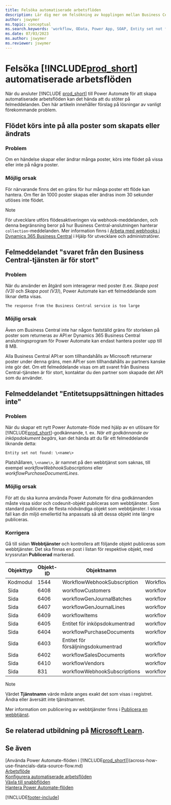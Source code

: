 ```yaml
---
title: Felsöka automatiserade arbetsflöden
description: Lär dig mer om felsökning av kopplingen mellan Business Central och Power Automate när du skapar ett automatiserat arbetsflöde.
author: jswymer
ms.topic: conceptual
ms.search.keywords: 'workflow, OData, Power App, SOAP, Entity set not found, workflowWebhookSubscriptions, Power Automate,'
ms.date: 07/03/2023
ms.author: jswymer
ms.reviewer: jswymer
---
```


# <a name="troubleshoot-your--automated-workflows"></a>Felsöka [!INCLUDE[prod_short](includes/prod_short.md)] automatiserade arbetsflöden

När du ansluter [!INCLUDE [prod_short](includes/prod_short.md)] till Power Automate för att skapa automatiserade arbetsflöden kan det hända att du stöter på felmeddelanden. Den här artikeln innehåller förslag på lösningar av vanligt förekommande problem.

## <a name="flow-doesnt-run-on-all-records-created-or-changed"></a>Flödet körs inte på alla poster som skapats eller ändrats

### <a name="problem"></a>Problem

Om en händelse skapar eller ändrar många poster, körs inte flödet på vissa eller inte på några poster.

### <a name="possible-cause"></a>Möjlig orsak

För närvarande finns det en gräns för hur många poster ett flöde kan hantera. Om fler än 1000 poster skapas eller ändras inom 30 sekunder utlöses inte flödet.

> [!NOTE]
> För utvecklare utförs flödesaktiveringen via webhook-meddelanden, och denna begränsning beror på hur Business Central-anslutningen hanterar `collection`-meddelanden. Mer information finns i [Arbeta med webhooks i Dynamics 365 Business Central](/dynamics365/business-central/dev-itpro/api-reference/v2.0/dynamics-subscriptions#notes-for-power-automate-flows) i Hjälp för utvecklare och administratörer.

## <a name="the-response-from-the-business-central-service-is-too-large-error"></a>Felmeddelandet "svaret från den Business Central-tjänsten är för stort"

### <a name="problem-1"></a>Problem

När du använder en åtgärd som interagerar med poster (t.ex. *Skapa post (V3)* och *Skapa post (V3)*), Power Automate kan ett felmeddelande som liknar detta visas.

`The response from the Business Central service is too large`

### <a name="possible-cause-1"></a>Möjlig orsak

Även om Business Central inte har någon fastställd gräns för storleken på poster som returneras av API:er Dynamics 365 Business Central anslutningsprogram för Power Automate kan endast hantera poster upp till 8 MB.

Alla Business Central API:er som tillhandahålls av Microsoft returnerar poster under denna gräns, men API:er som tillhandahålls av partners kanske inte gör det. Om ett felmeddelande visas om att svaret från Business Central-tjänsten är för stort, kontaktar du den partner som skapade det API som du använder.

## <a name="entity-set-not-found-error"></a>Felmeddelandet "Entitetsuppsättningen hittades inte"

### <a name="problem-2"></a>Problem

När du skapar ett nytt Power Automate-flöde med hjälp av en utlösare för [!INCLUDE[prod_short](includes/prod_short.md)]-godkännande, t. ex. *När ett godkännande av inköpsdokument begärs*, kan det hända att du får ett felmeddelande liknande detta:

`Entity set not found: \<name\>`

Platshållaren, `\<name\>`, är namnet på den webbtjänst som saknas, till exempel *workflowWebhookSubscriptions* eller *workflowPurchaseDocumentLines*.

### <a name="possible-cause-2"></a>Möjlig orsak

För att du ska kunna använda Power Automate för dina godkännanden måste vissa sidor och codeunit-objekt publiceras som webbtjänster. Som standard publiceras de flesta nödvändiga objekt som webbtjänster. I vissa fall kan din miljö emellertid ha anpassats så att dessa objekt inte längre publiceras.

### <a name="fix"></a>Korrigera

Gå till sidan **Webbtjänster** och kontrollera att följande objekt publiceras som webbtjänster. Det ska finnas en post i listan för respektive objekt, med kryssrutan **Publicerad** markerad.  

| Objekttyp | Objekt-ID | Objektnamn | Tjänstnamn |
|--|--|--|--|
| Kodmodul | 1544 | WorkflowWebhookSubscription | WorkflowActionResponse |
| Sida | 6408 | workflowCustomers | workflowCustomers |
| Sida | 6406 | workflowGenJournalBatches | workflowGenJournalBatches |
| Sida | 6407 | workflowGenJournalLines | workflowGenJournalLines |
| Sida | 6409 | workflowItems | workflowItems |
| Sida | 6405 | Entitet för inköpsdokumentrad | workflowPurchaseDocumentLines |
| Sida | 6404 | workflowPurchaseDocuments | workflowPurchaseDocuments |
| Sida | 6403 | Entitet för försäljningsdokumentrad | workflowSalesDocumentLines |
| Sida | 6402 | workflowSalesDocuments | workflowSalesDocuments |
| Sida | 6410 | workflowVendors | workflowVendors |
| Sida | 831 | workflowWebhookSubscriptions | workflowWebhookSubscriptions |

> [!NOTE]
> Värdet **Tjänstnamn** värde måste anges exakt det som visas i registret. Ändra eller äversätt inte tjänstnamnet.

Mer information om publicering av webbtjänster finns i [Publicera en webbtjänst](across-how-publish-web-service.md).

## <a name="see-related-training-at-microsoft-learn"></a>Se relaterad utbildning på [Microsoft Learn](/learn/modules/use-power-automate/).

## <a name="see-also"></a>Se även

[Använda Power Automate-flöden i [!INCLUDE[prod_short](includes/prod_short.md)]](across-how-use-financials-data-source-flow.md)  
[Arbetsflöde](across-workflow.md)  
[Konfigurera automatiserade arbetsflöden](/dynamics365/business-central/dev-itpro/powerplatform/automate-workflows)  
[Växla till snabbflöden](/dynamics365/business-central/dev-itpro/powerplatform/instant-flows)  
[Hantera Power Automate-flöden](/dynamics365/business-central/dev-itpro/powerplatform/manage-power-automate-flows)  

[!INCLUDE[footer-include](includes/footer-banner.md)]
